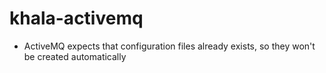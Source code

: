 # khala-activemq

- ActiveMQ expects that configuration files already exists, so they won't be created automatically